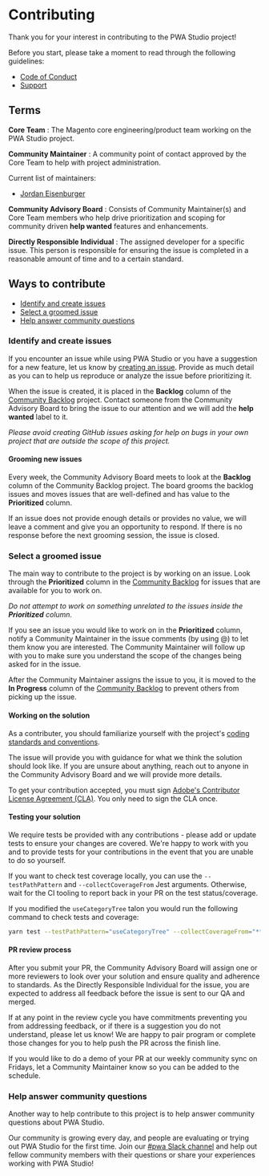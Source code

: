 # Contributing

Thank you for your interest in contributing to the PWA Studio project!

Before you start, please take a moment to read through the following guidelines:

-   [Code of Conduct][]
-   [Support][]

## Terms

**Core Team**
: The Magento core engineering/product team working on the PWA Studio project.

**Community Maintainer**
: A community point of contact approved by the Core Team to help with project administration.

Current list of maintainers:

-   [Jordan Eisenburger](https://github.com/Jordaneisenburger)

**Community Advisory Board**
: Consists of Community Maintainer(s) and Core Team members who help drive prioritization and scoping for community driven **help wanted** features and enhancements.

**Directly Responsible Individual**
: The assigned developer for a specific issue.
This person is responsible for ensuring the issue is completed in a reasonable amount of time and to a certain standard.

## Ways to contribute

-   [Identify and create issues](#identify-and-create-issues)
-   [Select a groomed issue](#select-a-groomed-issue)
-   [Help answer community questions](#help-answer-community-questions)

### Identify and create issues

If you encounter an issue while using PWA Studio or you have a suggestion for a new feature, let us know by [creating an issue][].
Provide as much detail as you can to help us reproduce or analyze the issue before prioritizing it.

When the issue is created, it is placed in the **Backlog** column of the [Community Backlog][] project.
Contact someone from the Community Advisory Board to bring the issue to our attention and we will add the **help wanted** label to it.

_Please avoid creating GitHub issues asking for help on bugs in your own project that are outside the scope of this project._

#### Grooming new issues

Every week, the Community Advisory Board meets to look at the **Backlog** column of the Community Backlog project.
The board grooms the backlog issues and moves issues that are well-defined and has value to the **Prioritized** column.

If an issue does not provide enough details or provides no value, we will leave a comment and give you an opportunity to respond.
If there is no response before the next grooming session, the issue is closed.

### Select a groomed issue

The main way to contribute to the project is by working on an issue.
Look through the **Prioritized** column in the [Community Backlog][] for issues that are available for you to work on.

_Do not attempt to work on something unrelated to the issues inside the **Prioritized** column._

If you see an issue you would like to work on in the **Prioritized** column, notify a Community Maintainer in the issue comments (by using @) to let them know you are interested.
The Community Maintainer will follow up with you to make sure you understand the scope of the changes being asked for in the issue.

After the Community Maintainer assigns the issue to you, it is moved to the **In Progress** column of the [Community Backlog][] to prevent others from picking up the issue.

#### Working on the solution

As a contributer, you should familiarize yourself with the project's [coding standards and conventions][].

The issue will provide you with guidance for what we think the solution should look like.
If you are unsure about anything, reach out to anyone in the Community Advisory Board and we will provide more details.

To get your contribution accepted, you must sign [Adobe's Contributor License Agreement (CLA)](https://opensource.adobe.com/cla.html).
You only need to sign the CLA once.

#### Testing your solution

We require tests be provided with any contributions - please add or update tests
to ensure your changes are covered. We're happy to work with you and to provide
tests for your contributions in the event that you are unable to do so yourself.

If you want to check test coverage locally, you can use the `--testPathPattern`
and `--collectCoverageFrom` Jest arguments. Otherwise, wait for the CI tooling
to report back in your PR on the test status/coverage.

If you modified the `useCategoryTree` talon you would run the following command
to check tests and coverage:

```sh
yarn test --testPathPattern="useCategoryTree" --collectCoverageFrom="**/useCategoryTree**"
```

#### PR review process

After you submit your PR, the Community Advisory Board will assign one or more reviewers to look over your solution and ensure quality and adherence to standards.
As the Directly Responsible Individual for the issue, you are expected to address all feedback before the issue is sent to our QA and merged.

If at any point in the review cycle you have commitments preventing you from addressing feedback, or
if there is a suggestion you do not understand, please let us know!
We are happy to pair program or complete those changes for you to help push the PR across the finish line.

If you would like to do a demo of your PR at our weekly community sync on Fridays, let a Community Maintainer know so you can be added to the schedule.

### Help answer community questions

Another way to help contribute to this project is to help answer community questions about PWA Studio.

Our community is growing every day, and people are evaluating or trying out PWA Studio for the first time.
Join our [#pwa Slack channel][] and help out fellow community members with their questions or share your experiences working with PWA Studio!

[code of conduct]: CODE_OF_CONDUCT.md
[support]: SUPPORT.md
[community backlog]: https://github.com/magento/pwa-studio/projects/3
[#pwa slack channel]: https://magentocommeng.slack.com/archives/C71HNKYS2
[creating an issue]: https://github.com/magento/pwa-studio/issues/new/choose
[coding standards and conventions]: https://github.com/magento/pwa-studio/wiki/Project-coding-standards-and-conventions

